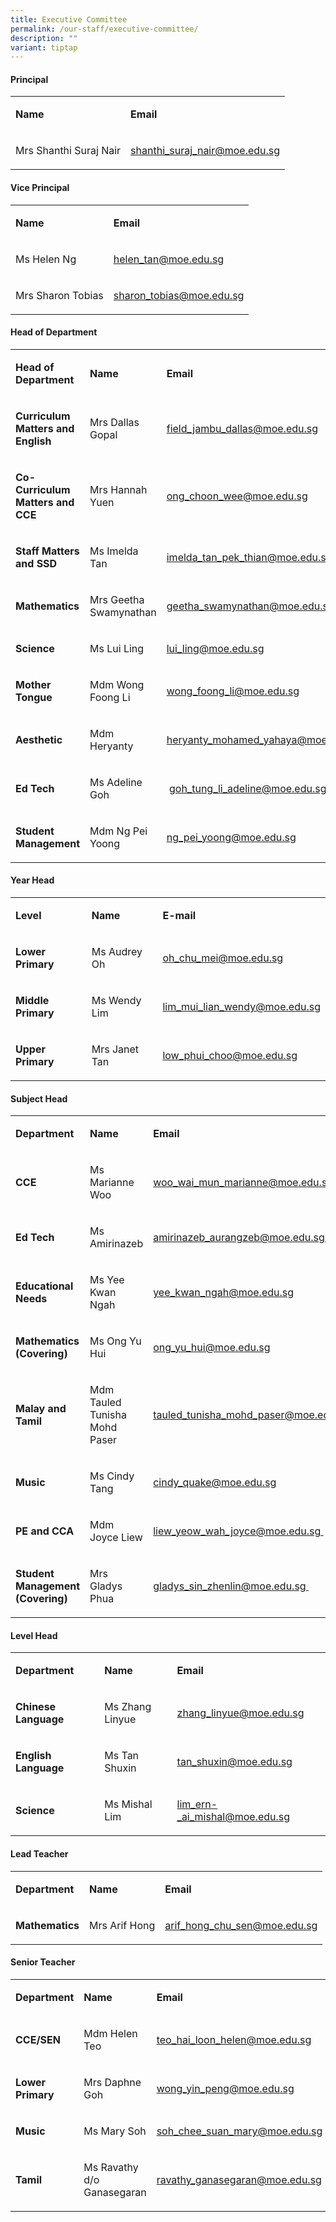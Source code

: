```yaml
---
title: Executive Committee
permalink: /our-staff/executive-committee/
description: ""
variant: tiptap
---
```

<h4><strong>Principal</strong></h4>
<table style="minWidth: 50px">
<colgroup>
<col>
<col>
</colgroup>
<tbody>
<tr>
<td rowspan="1" colspan="1">
<p><strong>Name</strong>
</p>
</td>
<td rowspan="1" colspan="1">
<p><strong>Email</strong>
</p>
</td>
</tr>
<tr>
<td rowspan="1" colspan="1">
<p>Mrs Shanthi Suraj Nair</p>
</td>
<td rowspan="1" colspan="1">
<p><a href="mailto:shanthi_suraj_nair@moe.edu.sg" rel="noopener noreferrer nofollow" target="">shanthi_suraj_nair@moe.edu.sg</a>
</p>
</td>
</tr>
</tbody>
</table>
<h4><strong>Vice Principal</strong></h4>
<table style="minWidth: 50px">
<colgroup>
<col>
<col>
</colgroup>
<tbody>
<tr>
<td rowspan="1" colspan="1">
<p><strong>Name</strong>
</p>
</td>
<td rowspan="1" colspan="1">
<p><strong>Email</strong>
</p>
</td>
</tr>
<tr>
<td rowspan="1" colspan="1">
<p>Ms Helen Ng</p>
</td>
<td rowspan="1" colspan="1">
<p><a href="mailto:helen_tan@moe.edu.sg" rel="noopener noreferrer nofollow" target="">helen_tan@moe.edu.sg</a>
</p>
</td>
</tr>
<tr>
<td rowspan="1" colspan="1">
<p>Mrs Sharon Tobias</p>
</td>
<td rowspan="1" colspan="1">
<p><a href="mailto:sharon_tobias@moe.edu.sg" rel="noopener noreferrer nofollow" target="">sharon_tobias@moe.edu.sg</a>
</p>
</td>
</tr>
</tbody>
</table>
<h4><strong>Head of Department</strong></h4>
<table style="minWidth: 75px">
<colgroup>
<col>
<col>
<col>
</colgroup>
<tbody>
<tr>
<td rowspan="1" colspan="1">
<p><strong>Head of Department</strong>
</p>
</td>
<td rowspan="1" colspan="1">
<p><strong>Name</strong>
</p>
</td>
<td rowspan="1" colspan="1">
<p><strong>Email</strong>
</p>
</td>
</tr>
<tr>
<td rowspan="1" colspan="1">
<p><strong>Curriculum Matters and English</strong>
</p>
</td>
<td rowspan="1" colspan="1">
<p>Mrs Dallas Gopal</p>
</td>
<td rowspan="1" colspan="1">
<p><a href="mailto:field_jambu_dallas@moe.edu.sg" rel="noopener noreferrer nofollow" target="">field_jambu_dallas@moe.edu.sg</a>
</p>
</td>
</tr>
<tr>
<td rowspan="1" colspan="1">
<p><strong>Co-Curriculum Matters and CCE&nbsp;</strong>
</p>
</td>
<td rowspan="1" colspan="1">
<p>Mrs Hannah Yuen</p>
</td>
<td rowspan="1" colspan="1">
<p><a href="mailto:ong_choon_wee@moe.edu.sg" rel="noopener noreferrer nofollow" target="">ong_choon_wee@moe.edu.sg</a>
</p>
</td>
</tr>
<tr>
<td rowspan="1" colspan="1">
<p><strong>Staff Matters and SSD</strong>
</p>
</td>
<td rowspan="1" colspan="1">
<p>Ms Imelda Tan</p>
</td>
<td rowspan="1" colspan="1">
<p><a href="mailto:imelda_tan_pek_thian@moe.edu.sg" rel="noopener noreferrer nofollow" target="">imelda_tan_pek_thian@moe.edu.sg</a>
</p>
</td>
</tr>
<tr>
<td rowspan="1" colspan="1">
<p><strong>Mathematics</strong>
</p>
</td>
<td rowspan="1" colspan="1">
<p>Mrs Geetha Swamynathan</p>
</td>
<td rowspan="1" colspan="1">
<p><a href="mailto:geetha_swamynathan@moe.edu.sg" rel="noopener noreferrer nofollow" target="">geetha_swamynathan@moe.edu.sg</a>
</p>
</td>
</tr>
<tr>
<td rowspan="1" colspan="1">
<p><strong>Science</strong>
</p>
</td>
<td rowspan="1" colspan="1">
<p>Ms Lui Ling</p>
</td>
<td rowspan="1" colspan="1">
<p><a href="mailto:lui_ling@moe.edu.sg" rel="noopener noreferrer nofollow" target="">lui_ling@moe.edu.sg</a>
</p>
</td>
</tr>
<tr>
<td rowspan="1" colspan="1">
<p><strong>Mother Tongue</strong>
</p>
</td>
<td rowspan="1" colspan="1">
<p>Mdm Wong Foong Li</p>
</td>
<td rowspan="1" colspan="1">
<p><a href="mailto:wong_foong_li@moe.edu.sg" rel="noopener noreferrer nofollow" target="">wong_foong_li@moe.edu.sg</a>
</p>
</td>
</tr>
<tr>
<td rowspan="1" colspan="1">
<p><strong>Aesthetic</strong>
</p>
</td>
<td rowspan="1" colspan="1">
<p>Mdm Heryanty</p>
</td>
<td rowspan="1" colspan="1">
<p><a href="mailto:heryanty_mohamed_yahaya@moe.edu.sg" rel="noopener noreferrer nofollow" target="_blank">heryanty_mohamed_yahaya@moe.edu.sg</a>
</p>
</td>
</tr>
<tr>
<td rowspan="1" colspan="1">
<p><strong>Ed Tech</strong>
</p>
</td>
<td rowspan="1" colspan="1">
<p>Ms Adeline Goh</p>
</td>
<td rowspan="1" colspan="1">
<p>&nbsp;<a href="mailto:goh_tung_li_adeline@moe.edu.sg" rel="noopener noreferrer nofollow" target="">goh_tung_li_adeline@moe.edu.sg</a>
</p>
</td>
</tr>
<tr>
<td rowspan="1" colspan="1">
<p><strong>Student Management</strong>
</p>
</td>
<td rowspan="1" colspan="1">
<p>Mdm Ng Pei Yoong</p>
</td>
<td rowspan="1" colspan="1">
<p><a href="mailto:ng_pei_yoong@moe.edu.sg" rel="noopener noreferrer nofollow" target="_blank">ng_pei_yoong@moe.edu.sg</a>
</p>
</td>
</tr>
</tbody>
</table>
<p></p>
<h4><strong>Year Head</strong></h4>
<table style="minWidth: 75px">
<colgroup>
<col>
<col>
<col>
</colgroup>
<tbody>
<tr>
<td rowspan="1" colspan="1">
<p><strong>Level</strong>
</p>
</td>
<td rowspan="1" colspan="1">
<p><strong>Name</strong>
</p>
</td>
<td rowspan="1" colspan="1">
<p><strong>E-mail</strong>
</p>
</td>
</tr>
<tr>
<td rowspan="1" colspan="1">
<p><strong>Lower Primary</strong>
</p>
</td>
<td rowspan="1" colspan="1">
<p>Ms Audrey Oh</p>
</td>
<td rowspan="1" colspan="1">
<p><a href="mailto:oh_chu_mei@moe.edu.sg" rel="noopener noreferrer nofollow" target="">oh_chu_mei@moe.edu.sg</a>
</p>
</td>
</tr>
<tr>
<td rowspan="1" colspan="1">
<p><strong>Middle Primary</strong>
</p>
</td>
<td rowspan="1" colspan="1">
<p>Ms Wendy Lim</p>
</td>
<td rowspan="1" colspan="1">
<p><a href="mailto:lim_mui_lian_wendy@moe.edu.sg" rel="noopener noreferrer nofollow" target="">lim_mui_lian_wendy@moe.edu.sg</a>
</p>
</td>
</tr>
<tr>
<td rowspan="1" colspan="1">
<p><strong>Upper Primary</strong>
</p>
</td>
<td rowspan="1" colspan="1">
<p>Mrs Janet Tan</p>
</td>
<td rowspan="1" colspan="1">
<p><a href="mailto:low_phui_choo@moe.edu.sg" rel="noopener noreferrer nofollow" target="">low_phui_choo@moe.edu.sg</a>
</p>
</td>
</tr>
</tbody>
</table>
<h4><strong>Subject Head</strong></h4>
<table style="minWidth: 75px">
<colgroup>
<col>
<col>
<col>
</colgroup>
<tbody>
<tr>
<td rowspan="1" colspan="1">
<p><strong>Department</strong>
</p>
</td>
<td rowspan="1" colspan="1">
<p><strong>Name&nbsp;</strong>
</p>
</td>
<td rowspan="1" colspan="1">
<p><strong>Email</strong>
</p>
</td>
</tr>
<tr>
<td rowspan="1" colspan="1">
<p><strong>CCE</strong>
</p>
</td>
<td rowspan="1" colspan="1">
<p>Ms Marianne Woo</p>
</td>
<td rowspan="1" colspan="1">
<p><a href="mailto:woo_wai_mun_marianne@moe.edu.sg" rel="noopener noreferrer nofollow" target="_blank">woo_wai_mun_marianne@moe.edu.sg</a>
</p>
</td>
</tr>
<tr>
<td rowspan="1" colspan="1">
<p><strong>Ed Tech&nbsp;</strong>
</p>
</td>
<td rowspan="1" colspan="1">
<p>Ms Amirinazeb</p>
</td>
<td rowspan="1" colspan="1">
<p><a href="mailto:amirinazeb_aurangzeb@moe.edu.sg" rel="noopener noreferrer nofollow" target="">amirinazeb_aurangzeb@moe.edu.sg&nbsp;</a>
</p>
</td>
</tr>
<tr>
<td rowspan="1" colspan="1">
<p><strong>Educational Needs&nbsp;</strong>
</p>
</td>
<td rowspan="1" colspan="1">
<p>Ms Yee Kwan Ngah&nbsp;</p>
</td>
<td rowspan="1" colspan="1">
<p><a href="mailto:yee_kwan_ngah@moe.edu.sg" rel="noopener noreferrer nofollow" target="">yee_kwan_ngah@moe.edu.sg</a>
</p>
</td>
</tr>
<tr>
<td rowspan="1" colspan="1">
<p><strong>Mathematics (Covering)</strong>
</p>
</td>
<td rowspan="1" colspan="1">
<p>Ms Ong Yu Hui&nbsp;</p>
</td>
<td rowspan="1" colspan="1">
<p><a href="mailto:ong_yu_hui@moe.edu.sg" rel="noopener noreferrer nofollow" target="">ong_yu_hui@moe.edu.sg</a>
</p>
</td>
</tr>
<tr>
<td rowspan="1" colspan="1">
<p><strong>Malay and Tamil</strong>
</p>
</td>
<td rowspan="1" colspan="1">
<p>Mdm Tauled Tunisha Mohd Paser</p>
</td>
<td rowspan="1" colspan="1">
<p><a href="mailto:tauled_tunisha_mohd_paser@moe.edu.sg" rel="noopener noreferrer nofollow" target="">tauled_tunisha_mohd_paser@moe.edu.sg</a>
</p>
</td>
</tr>
<tr>
<td rowspan="1" colspan="1">
<p><strong>Music&nbsp;</strong>
</p>
</td>
<td rowspan="1" colspan="1">
<p>Ms Cindy Tang</p>
</td>
<td rowspan="1" colspan="1">
<p><a href="mailto:cindy_quake@moe.edu.sg" rel="noopener noreferrer nofollow" target="">cindy_quake@moe.edu.sg</a>
</p>
</td>
</tr>
<tr>
<td rowspan="1" colspan="1">
<p><strong>PE and CCA</strong>
</p>
</td>
<td rowspan="1" colspan="1">
<p>Mdm Joyce Liew</p>
</td>
<td rowspan="1" colspan="1">
<p><a href="mailto:liew_yeow_wah_joyce@moe.edu.sg" rel="noopener noreferrer nofollow" target="">liew_yeow_wah_joyce@moe.edu.sg&nbsp;</a>
</p>
</td>
</tr>
<tr>
<td rowspan="1" colspan="1">
<p><strong>Student Management (Covering)&nbsp;</strong>
</p>
</td>
<td rowspan="1" colspan="1">
<p>Mrs Gladys Phua&nbsp;</p>
</td>
<td rowspan="1" colspan="1">
<p><a href="mailto:gladys_sin_zhenlin@moe.edu.sg" rel="noopener noreferrer nofollow" target="">gladys_sin_zhenlin@moe.edu.sg&nbsp;</a>
</p>
</td>
</tr>
</tbody>
</table>
<h4><strong>Level Head</strong></h4>
<table style="minWidth: 75px">
<colgroup>
<col>
<col>
<col>
</colgroup>
<tbody>
<tr>
<td rowspan="1" colspan="1">
<p><strong>Department</strong>
</p>
</td>
<td rowspan="1" colspan="1">
<p><strong>Name&nbsp;</strong>
</p>
</td>
<td rowspan="1" colspan="1">
<p><strong>Email</strong>
</p>
</td>
</tr>
<tr>
<td rowspan="1" colspan="1">
<p><strong>Chinese Language</strong>
</p>
</td>
<td rowspan="1" colspan="1">
<p>Ms Zhang Linyue</p>
</td>
<td rowspan="1" colspan="1">
<p><a href="mailto:zhang_linyue@moe.edu.sg" rel="noopener noreferrer nofollow" target="">zhang_linyue@moe.edu.sg</a>
</p>
</td>
</tr>
<tr>
<td rowspan="1" colspan="1">
<p><strong>English Language</strong>
</p>
</td>
<td rowspan="1" colspan="1">
<p>Ms Tan Shuxin</p>
</td>
<td rowspan="1" colspan="1">
<p><a href="mailto:tan_shuxin@moe.edu.sg" rel="noopener noreferrer nofollow" target="">tan_shuxin@moe.edu.sg</a>
</p>
</td>
</tr>
<tr>
<td rowspan="1" colspan="1">
<p><strong>Science</strong>
</p>
</td>
<td rowspan="1" colspan="1">
<p>Ms Mishal Lim</p>
</td>
<td rowspan="1" colspan="1">
<p><a href="mailto:lim_ern-_ai_mishal@moe.edu.sg" rel="noopener noreferrer nofollow" target="">lim_ern-_ai_mishal@moe.edu.sg</a>
</p>
</td>
</tr>
</tbody>
</table>
<h4><strong>Lead Teacher</strong></h4>
<table style="minWidth: 75px">
<colgroup>
<col>
<col>
<col>
</colgroup>
<tbody>
<tr>
<td rowspan="1" colspan="1">
<p><strong>Department</strong>
</p>
</td>
<td rowspan="1" colspan="1">
<p><strong>Name</strong>
</p>
</td>
<td rowspan="1" colspan="1">
<p><strong>Email</strong>
</p>
</td>
</tr>
<tr>
<td rowspan="1" colspan="1">
<p><strong>Mathematics</strong>
</p>
</td>
<td rowspan="1" colspan="1">
<p>Mrs Arif Hong</p>
</td>
<td rowspan="1" colspan="1">
<p><a href="mailto:arif_hong_chu_sen@moe.edu.sg" rel="noopener noreferrer nofollow" target="">arif_hong_chu_sen@moe.edu.sg</a>
</p>
</td>
</tr>
</tbody>
</table>
<h4><strong>Senior Teacher</strong></h4>
<table style="minWidth: 75px">
<colgroup>
<col>
<col>
<col>
</colgroup>
<tbody>
<tr>
<td rowspan="1" colspan="1">
<p><strong>Department</strong>
</p>
</td>
<td rowspan="1" colspan="1">
<p><strong>Name</strong>
</p>
</td>
<td rowspan="1" colspan="1">
<p><strong>Email</strong>
</p>
</td>
</tr>
<tr>
<td rowspan="1" colspan="1">
<p><strong>CCE/SEN</strong>
</p>
</td>
<td rowspan="1" colspan="1">
<p>Mdm Helen Teo</p>
</td>
<td rowspan="1" colspan="1">
<p><a href="mailto:teo_hai_loon_helen@moe.edu.sg" rel="noopener noreferrer nofollow" target="">teo_hai_loon_helen@moe.edu.sg</a>
</p>
</td>
</tr>
<tr>
<td rowspan="1" colspan="1">
<p><strong>Lower Primary</strong>
</p>
</td>
<td rowspan="1" colspan="1">
<p>Mrs Daphne Goh</p>
</td>
<td rowspan="1" colspan="1">
<p><a href="mailto:wong_yin_peng@moe.edu.sg" rel="noopener noreferrer nofollow" target="">wong_yin_peng@moe.edu.sg</a>
</p>
</td>
</tr>
<tr>
<td rowspan="1" colspan="1">
<p><strong>Music</strong>
</p>
</td>
<td rowspan="1" colspan="1">
<p>Ms Mary Soh</p>
</td>
<td rowspan="1" colspan="1">
<p><a href="mailto:soh_chee_suan_mary@moe.edu.sg" rel="noopener noreferrer nofollow" target="_blank">soh_chee_suan_mary@moe.edu.sg</a>
</p>
</td>
</tr>
<tr>
<td rowspan="1" colspan="1">
<p><strong>Tamil</strong>
</p>
</td>
<td rowspan="1" colspan="1">
<p>Ms Ravathy d/o Ganasegaran</p>
</td>
<td rowspan="1" colspan="1">
<p><a href="mailto:ravathy_ganasegaran@moe.edu.sg" rel="noopener noreferrer nofollow" target="_blank">ravathy_ganasegaran@moe.edu.sg</a>
</p>
</td>
</tr>
</tbody>
</table>
<p></p>
